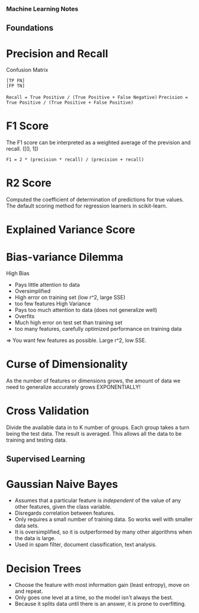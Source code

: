 ### Machine Learning Notes

##  Foundations

# Precision and Recall
Confusion Matrix
```
[TP FN]
[FP TN]
```

`Recall = True Positive / (True Positive + False Negative)`
`Precision = True Positive / (True Positive + False Positive)`

# F1 Score
The F1 score can be interpreted as a weighted average of the prevision and recall. ([0, 1])
```
F1 = 2 * (precision * recall) / (precision + recall)
```

# R2 Score
Computed the coefficient of determination of predictions for true values.
The default scoring method for regression learners in scikit-learn.

# Explained Variance Score

# Bias-variance Dilemma
High Bias
- Pays little attention to data
- Oversimplified
- High error on training set (low r^2, large SSE)
- too few features
High Variance
- Pays too much attention to data (does not generalize well)
- Overfits
- Much high error on test set than training set
- too many features, carefully optimized performance on training data

=> You want few features as possible. Large r^2, low SSE.

# Curse of Dimensionality
As the number of features or dimensions grows, the amount of data we need to generalize accurately grows EXPONENTIALLY!

# Cross Validation
Divide the available data in to K number of groups. Each group takes a turn being the test data. The result is averaged. This allows all the data to be training and testing data.

## Supervised Learning

# Gaussian Naive Bayes
- Assumes that a particular feature is *independent* of the value of any other features, given the class variable.
- Disregards correlation between features.
- Only requires a small number of training data. So works well with smaller data sets.
- It is oversimplified, so it is outperformed by many other algorithms when the data is large.
- Used in spam filter, document classification, text analysis.

# Decision Trees

- Choose the feature with most information gain (least entropy), move on and repeat.
- Only goes one level at a time, so the model isn't always the best.
- Because it splits data until there is an answer, it is prone to overfitting.

